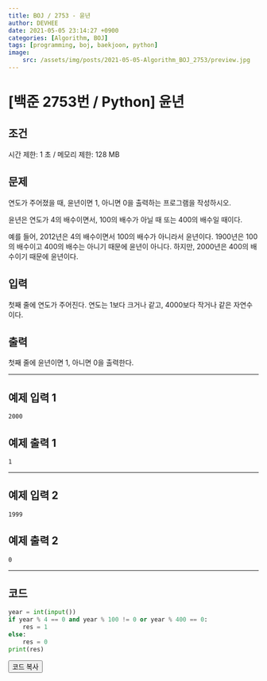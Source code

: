 ```yaml
---
title: BOJ / 2753 - 윤년
author: DEVHEE
date: 2021-05-05 23:14:27 +0900
categories: [Algorithm, BOJ]
tags: [programming, boj, baekjoon, python]
image:
    src: /assets/img/posts/2021-05-05-Algorithm_BOJ_2753/preview.jpg
---
```


# **[백준 2753번 / Python] 윤년**

## **조건**

시간 제한: 1 초 / 메모리 제한: 128 MB

## **문제**

연도가 주어졌을 때, 윤년이면 1, 아니면 0을 출력하는 프로그램을 작성하시오.

윤년은 연도가 4의 배수이면서, 100의 배수가 아닐 때 또는 400의 배수일 때이다.

예를 들어, 2012년은 4의 배수이면서 100의 배수가 아니라서 윤년이다. 1900년은 100의 배수이고 400의 배수는 아니기 때문에 윤년이 아니다. 하지만, 2000년은 400의 배수이기 때문에 윤년이다.

## **입력**

첫째 줄에 연도가 주어진다. 연도는 1보다 크거나 같고, 4000보다 작거나 같은 자연수이다.

## **출력**

첫째 줄에 윤년이면 1, 아니면 0을 출력한다.

---

## **예제 입력 1**

```
2000
```

## **예제 출력 1**

```
1
```

---

## **예제 입력 2**

```
1999
```

## **예제 출력 2**

```
0
```

---

## **코드**

```python
year = int(input())
if year % 4 == 0 and year % 100 != 0 or year % 400 == 0:
    res = 1
else:
    res = 0
print(res)
```

<div id="copycode" style="display: none;">
year = int(input())
if year % 4 == 0 and year % 100 != 0 or year % 400 == 0:
    res = 1
else:
    res = 0
print(res)
</div>

<button onclick="copycode(this.id)">코드 복사</button>